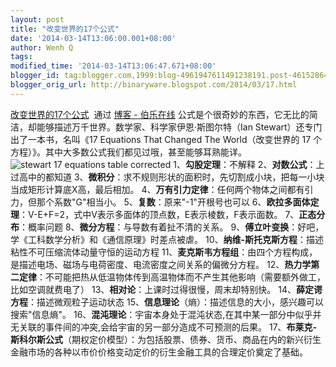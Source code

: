 ```yaml
---
layout: post
title: "改变世界的17个公式"
date: '2014-03-14T13:06:00.001+08:00'
author: Wenh Q
tags:
modified_time: '2014-03-14T13:06:47.671+08:00'
blogger_id: tag:blogger.com,1999:blog-4961947611491238191.post-461528643126282218
blogger_orig_url: http://binaryware.blogspot.com/2014/03/17.html
---
```

[改变世界的17个公式](http://blog.jobbole.com/62696/)  通过 [博客 -
伯乐在线](http://blog.jobbole.com/)
公式是个很奇妙的东西，它无比的简洁，却能够描述万千世界。数学家、科学家伊恩·斯图尔特（Ian
Stewart）还专门出了一本书，名叫《17 Equations That Changed The
World（改变世界的 17
个方程）》。其中大多数公式我们都见过哦，甚至能够耳熟能详。
![stewart 17 equations table
corrected](http://jbcdn2.b0.upaiyun.com/2014/03/c64acae38bc879750c783aa2e387e218.jpg)
1、**勾股定理**：不解释
2、**对数公式**：上过高中的都知道
3、**微积分**：求不规则形状的面积时，先切割成小块，把每一小块当成矩形计算底X高，最后相加。
4、**万有引力定律**：任何两个物体之间都有引力，但那个系数"G"相当小。
5、**复数**：原来"-1"开根号也可以
6、**欧拉多面体定理**：V-E+F=2，式中V表示多面体的顶点数，E表示棱数，F表示面数。
7、**正态分布**：概率问题
8、**微分方程**：与导数有着扯不清的关系。
9、**傅立叶变换**：好吧，学《工科数学分析》和《通信原理》时差点被虐。
10、**纳维-斯托克斯方程**：描述粘性不可压缩流体动量守恒的运动方程
11、**麦克斯韦方程组**：由四个方程构成，是描述电场、磁场与电荷密度、电流密度之间关系的偏微分方程。
12、**热力学第二定律**：不可能把热从低温物体传到高温物体而不产生其他影响（需要额外做工，比如空调就费电了）
13、**相对论**：上课时过得很慢，周末却特别快。
14、**薛定谔方程**：描述微观粒子运动状态
15、**信息理论**（熵）：描述信息的大小，感兴趣可以搜索"信息熵"。
16、**混沌理论**：宇宙本身处于混沌状态,在其中某一部分中似乎并无关联的事件间的冲突,会给宇宙的另一部分造成不可预测的后果。
17、**布莱克-斯科尔斯公式**（期权定价模型）：为包括股票、债券、货币、商品在内的新兴衍生金融市场的各种以市价价格变动定价的衍生金融工具的合理定价奠定了基础。
